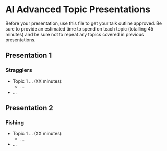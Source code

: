 # AI Advanced Topic Presentations

Before your presentation, use this file to get your talk outline approved. Be
sure to provide an estimated time to spend on teach topic (totalling 45 minutes)
and be sure not to repeat any topics covered in previous presentations.

## Presentation 1
### Stragglers

- Topic 1 ... (XX minutes):
  - ...
- ...

## Presentation 2
### Fishing

- Topic 1 ... (XX minutes):
  - ...
- ...
